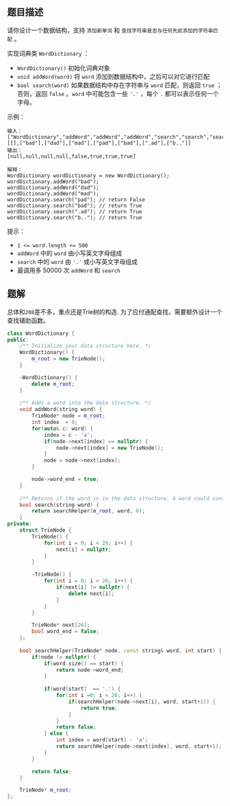 ## 题目描述
请你设计一个数据结构，支持 `添加新单词` 和 `查找字符串是否与任何先前添加的字符串匹配` 。

实现词典类 `WordDictionary` ：
* `WordDictionary()` 初始化词典对象
* `void addWord(word)` 将 `word` 添加到数据结构中，之后可以对它进行匹配
* `bool search(word)` 如果数据结构中存在字符串与 `word` 匹配，则返回 `true` ；否则，返回  `false` 。`word` 中可能包含一些 `'.'` ，每个 `.` 都可以表示任何一个字母。
 

示例：
```
输入：
["WordDictionary","addWord","addWord","addWord","search","search","search","search"]
[[],["bad"],["dad"],["mad"],["pad"],["bad"],[".ad"],["b.."]]
输出：
[null,null,null,null,false,true,true,true]

解释：
WordDictionary wordDictionary = new WordDictionary();
wordDictionary.addWord("bad");
wordDictionary.addWord("dad");
wordDictionary.addWord("mad");
wordDictionary.search("pad"); // return False
wordDictionary.search("bad"); // return True
wordDictionary.search(".ad"); // return True
wordDictionary.search("b.."); // return True
```

提示：

* `1 <= word.length <= 500`
* `addWord` 中的 `word` 由小写英文字母组成
* `search` 中的 `word` 由 `'.'` 或小写英文字母组成
* 最调用多 50000 次 `addWord` 和 `search`

## 题解
总体和`208`差不多，重点还是Trie树的构造. 为了应付通配查找，需要额外设计一个查找辅助函数。

```c++
class WordDictionary {
public:
    /** Initialize your data structure here. */
    WordDictionary() {
        m_root = new TrieNode();
    }

    ~WordDictionary() {
        delete m_root;
    }
    
    /** Adds a word into the data structure. */
    void addWord(string word) {
        TrieNode* node = m_root;
        int index  = 0;
        for(auto& c: word) {
            index = c - 'a';
            if(node->next[index] == nullptr) {
                node->next[index] = new TrieNode();
            }
            node = node->next[index];
        }

        node->word_end = true;
    }
    
    /** Returns if the word is in the data structure. A word could contain the dot character '.' to represent any one letter. */
    bool search(string word) {
        return searchHelper(m_root, word, 0);
    }
private:
    struct TrieNode {
        TrieNode() {
            for(int i = 0; i < 26; i++) {
                next[i] = nullptr;
            }
        }

        ~TrieNode() {
            for(int i = 0; i < 26; i++) {
                if(next[i] != nullptr) {
                    delete next[i];
                }
            }
        }

        TrieNode* next[26];
        bool word_end = false;
    };
 
    bool searchHelper(TrieNode* node, const string& word, int start) {
        if(node != nullptr) {
            if(word.size() == start) {
                return node->word_end;
            }
            
            if(word[start]  == '.') {
                for(int i =0; i < 26; i++) {
                    if(searchHelper(node->next[i], word, start+1)) {
                        return true;
                    }
                }
                return false;
            } else {
                int index = word[start] - 'a';
                return searchHelper(node->next[index], word, start+1);
            }
        }

        return false;
    }

    TrieNode* m_root;
};
```